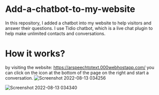 # Add-a-chatbot-to-my-website
In this repository, I added a chatbot into my website to help visitors and answer their questions. I use Tidio chatbot, which is a live chat plugin to help make unlimited contacts and conversations.

# How it works?
by visiting the website: https://arspeechtotext.000webhostapp.com/
you can click on the icon at the bottom of the page on the right and start a conversation.
![Screenshot 2022-08-13 034256](https://user-images.githubusercontent.com/109138004/184460979-b46e54f6-4179-45d2-ac38-7669695bffef.png)

![Screenshot 2022-08-13 034340](https://user-images.githubusercontent.com/109138004/184460988-ebc2b3c8-b241-4260-b4fd-f38faffa0ca8.png)
